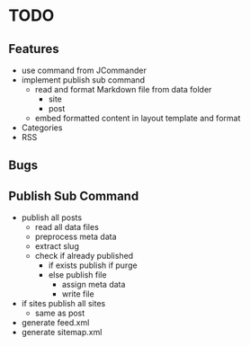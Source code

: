 # TODO

## Features

- use command from JCommander
- implement publish sub command
    - read and format Markdown file from data folder
        - site
        - post
    - embed formatted content in layout template and format
- Categories
- RSS

## Bugs

## Publish Sub Command

- publish all posts
    - read all data files
    - preprocess meta data
    - extract slug
    - check if already published
        - if exists publish if purge
        - else publish file
            - assign meta data
            - write file
- if sites publish all sites
    - same as post
- generate feed.xml
- generate sitemap.xml